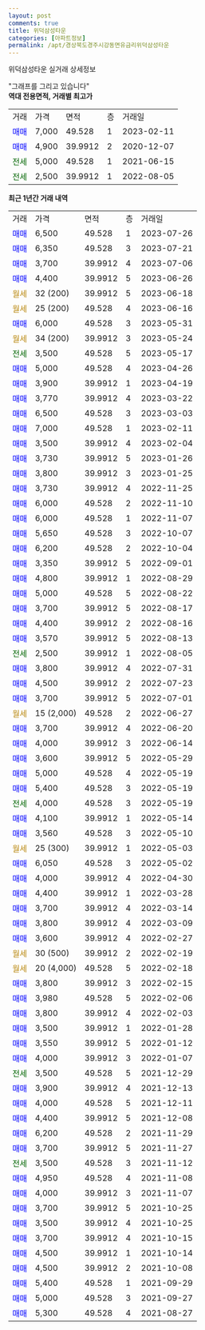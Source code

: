 ```yaml
---
layout: post
comments: true
title: 위덕삼성타운
categories: [아파트정보]
permalink: /apt/경상북도경주시강동면유금리위덕삼성타운
---
```


위덕삼성타운 실거래 상세정보

<script type="text/javascript">
  google.charts.load('current', {'packages':['line', 'corechart']});
  google.charts.setOnLoadCallback(drawChart);

  function drawChart() {
    var data = new google.visualization.DataTable();
    data.addColumn('date', '거래일');
    data.addColumn('number', "매매");
    data.addColumn('number', "전세");
    data.addColumn('number', "전매");

    data.addRows([[new Date(Date.parse("2023-07-26")), 6500, null, null], [new Date(Date.parse("2023-07-21")), 6350, null, null], [new Date(Date.parse("2023-07-06")), 3700, null, null], [new Date(Date.parse("2023-06-26")), 4400, null, null], [new Date(Date.parse("2023-06-18")), null, null, null], [new Date(Date.parse("2023-06-16")), null, null, null], [new Date(Date.parse("2023-05-31")), 6000, null, null], [new Date(Date.parse("2023-05-24")), null, null, null], [new Date(Date.parse("2023-05-17")), null, 3500, null], [new Date(Date.parse("2023-04-26")), 5000, null, null], [new Date(Date.parse("2023-04-19")), 3900, null, null], [new Date(Date.parse("2023-03-22")), 3770, null, null], [new Date(Date.parse("2023-03-03")), 6500, null, null], [new Date(Date.parse("2023-02-11")), 7000, null, null], [new Date(Date.parse("2023-02-04")), 3500, null, null], [new Date(Date.parse("2023-01-26")), 3730, null, null], [new Date(Date.parse("2023-01-25")), 3800, null, null], [new Date(Date.parse("2022-11-25")), 3730, null, null], [new Date(Date.parse("2022-11-10")), 6000, null, null], [new Date(Date.parse("2022-11-07")), 6000, null, null], [new Date(Date.parse("2022-10-07")), 5650, null, null], [new Date(Date.parse("2022-10-04")), 6200, null, null], [new Date(Date.parse("2022-09-01")), 3350, null, null], [new Date(Date.parse("2022-08-29")), 4800, null, null], [new Date(Date.parse("2022-08-22")), 5000, null, null], [new Date(Date.parse("2022-08-17")), 3700, null, null], [new Date(Date.parse("2022-08-16")), 4400, null, null], [new Date(Date.parse("2022-08-13")), 3570, null, null], [new Date(Date.parse("2022-08-05")), null, 2500, null], [new Date(Date.parse("2022-07-31")), 3800, null, null], [new Date(Date.parse("2022-07-23")), 4500, null, null], [new Date(Date.parse("2022-07-01")), 3700, null, null], [new Date(Date.parse("2022-06-27")), null, null, null], [new Date(Date.parse("2022-06-20")), 3700, null, null], [new Date(Date.parse("2022-06-14")), 4000, null, null], [new Date(Date.parse("2022-05-29")), 3600, null, null], [new Date(Date.parse("2022-05-19")), 5000, null, null], [new Date(Date.parse("2022-05-19")), 5400, null, null], [new Date(Date.parse("2022-05-19")), null, 4000, null], [new Date(Date.parse("2022-05-14")), 4100, null, null], [new Date(Date.parse("2022-05-10")), 3560, null, null], [new Date(Date.parse("2022-05-03")), null, null, null], [new Date(Date.parse("2022-05-02")), 6050, null, null], [new Date(Date.parse("2022-04-30")), 4000, null, null], [new Date(Date.parse("2022-03-28")), 4400, null, null], [new Date(Date.parse("2022-03-14")), 3700, null, null], [new Date(Date.parse("2022-03-09")), 3800, null, null], [new Date(Date.parse("2022-02-27")), 3600, null, null], [new Date(Date.parse("2022-02-19")), null, null, null], [new Date(Date.parse("2022-02-18")), null, null, null], [new Date(Date.parse("2022-02-15")), 3800, null, null], [new Date(Date.parse("2022-02-06")), 3980, null, null], [new Date(Date.parse("2022-02-03")), 3800, null, null], [new Date(Date.parse("2022-01-28")), 3500, null, null], [new Date(Date.parse("2022-01-12")), 3550, null, null], [new Date(Date.parse("2022-01-07")), 4000, null, null], [new Date(Date.parse("2021-12-29")), null, 3500, null], [new Date(Date.parse("2021-12-13")), 3900, null, null], [new Date(Date.parse("2021-12-11")), 4000, null, null], [new Date(Date.parse("2021-12-08")), 4400, null, null], [new Date(Date.parse("2021-11-29")), 6200, null, null], [new Date(Date.parse("2021-11-27")), 3700, null, null], [new Date(Date.parse("2021-11-12")), null, 3500, null], [new Date(Date.parse("2021-11-08")), 4950, null, null], [new Date(Date.parse("2021-11-07")), 4000, null, null], [new Date(Date.parse("2021-10-25")), 3700, null, null], [new Date(Date.parse("2021-10-25")), 3500, null, null], [new Date(Date.parse("2021-10-15")), 3700, null, null], [new Date(Date.parse("2021-10-14")), 4500, null, null], [new Date(Date.parse("2021-10-08")), 4500, null, null], [new Date(Date.parse("2021-09-29")), 5400, null, null], [new Date(Date.parse("2021-09-27")), 5000, null, null], [new Date(Date.parse("2021-08-27")), 5300, null, null]]);

    var options = {
      hAxis: {
        format: 'yyyy/MM/dd'
      },    
      lineWidth: 0,
      pointsVisible: true,    
      title: '최근 1년간 유형별 실거래가 분포',
      legend: { position: 'bottom' }
    };

    var formatter = new google.visualization.NumberFormat({pattern:'###,###'} );
    formatter.format(data, 1);
    formatter.format(data, 2);
    
    setTimeout(function() {
        var chart = new google.visualization.LineChart(document.getElementById('columnchart_material'));
        chart.draw(data, (options));
        document.getElementById('loading').style.display = 'none';
    }, 200);
  }
</script>


<div id="loading" style="z-index:20; display: block; margin-left: 0px">"그래프를 그리고 있습니다"</div>
<div id="columnchart_material" style="width: 95%; margin-left: 0px; display: block"></div>
<!-- contents start -->
<b>역대 전용면적, 거래별 최고가</b>
<table class="sortable">
    <tr>
      <td>거래</td>
      <td>가격</td>
      <td>면적</td>
      <td>층</td>
      <td>거래일</td>
    </tr>
        <tr>
          <td><a style="color: blue">매매</a></td>
          <td>7,000</td>
          <td>49.528</td>
          <td>1</td>
          <td>2023-02-11</td>
        </tr>            <tr>
          <td><a style="color: blue">매매</a></td>
          <td>4,900</td>
          <td>39.9912</td>
          <td>2</td>
          <td>2020-12-07</td>
        </tr>        
        <tr>
              <td><a style="color: darkgreen">전세</a></td>
              <td>5,000</td>
              <td>49.528</td>
              <td>1</td>
              <td>2021-06-15</td>
            </tr>            <tr>
              <td><a style="color: darkgreen">전세</a></td>
              <td>2,500</td>
              <td>39.9912</td>
              <td>1</td>
              <td>2022-08-05</td>
            </tr>        
    
</table>

<b>최근 1년간 거래 내역</b>

<table class="sortable">
    <tr>
      <td>거래</td>
      <td>가격</td>
      <td>면적</td>
      <td>층</td>
      <td>거래일</td>
    </tr>
    <tr>
      <td><a style="color: blue">매매</a></td>
      <td>6,500</td>
      <td>49.528</td>
      <td>1</td>
      <td>2023-07-26</td>
    </tr>          <tr>
      <td><a style="color: blue">매매</a></td>
      <td>6,350</td>
      <td>49.528</td>
      <td>3</td>
      <td>2023-07-21</td>
    </tr>          <tr>
      <td><a style="color: blue">매매</a></td>
      <td>3,700</td>
      <td>39.9912</td>
      <td>4</td>
      <td>2023-07-06</td>
    </tr>          <tr>
      <td><a style="color: blue">매매</a></td>
      <td>4,400</td>
      <td>39.9912</td>
      <td>5</td>
      <td>2023-06-26</td>
    </tr>          <tr>
      <td><a style="color: darkgoldenrod">월세</a></td>
      <td>32 (200)</td>
      <td>39.9912</td>
      <td>5</td>
      <td>2023-06-18</td>
    </tr>          <tr>
      <td><a style="color: darkgoldenrod">월세</a></td>
      <td>25 (200)</td>
      <td>49.528</td>
      <td>4</td>
      <td>2023-06-16</td>
    </tr>          <tr>
      <td><a style="color: blue">매매</a></td>
      <td>6,000</td>
      <td>49.528</td>
      <td>3</td>
      <td>2023-05-31</td>
    </tr>          <tr>
      <td><a style="color: darkgoldenrod">월세</a></td>
      <td>34 (200)</td>
      <td>39.9912</td>
      <td>3</td>
      <td>2023-05-24</td>
    </tr>          <tr>
      <td><a style="color: darkgreen">전세</a></td>
      <td>3,500</td>
      <td>49.528</td>
      <td>5</td>
      <td>2023-05-17</td>
    </tr>          <tr>
      <td><a style="color: blue">매매</a></td>
      <td>5,000</td>
      <td>49.528</td>
      <td>4</td>
      <td>2023-04-26</td>
    </tr>          <tr>
      <td><a style="color: blue">매매</a></td>
      <td>3,900</td>
      <td>39.9912</td>
      <td>1</td>
      <td>2023-04-19</td>
    </tr>          <tr>
      <td><a style="color: blue">매매</a></td>
      <td>3,770</td>
      <td>39.9912</td>
      <td>4</td>
      <td>2023-03-22</td>
    </tr>          <tr>
      <td><a style="color: blue">매매</a></td>
      <td>6,500</td>
      <td>49.528</td>
      <td>3</td>
      <td>2023-03-03</td>
    </tr>          <tr>
      <td><a style="color: blue">매매</a></td>
      <td>7,000</td>
      <td>49.528</td>
      <td>1</td>
      <td>2023-02-11</td>
    </tr>          <tr>
      <td><a style="color: blue">매매</a></td>
      <td>3,500</td>
      <td>39.9912</td>
      <td>4</td>
      <td>2023-02-04</td>
    </tr>          <tr>
      <td><a style="color: blue">매매</a></td>
      <td>3,730</td>
      <td>39.9912</td>
      <td>5</td>
      <td>2023-01-26</td>
    </tr>          <tr>
      <td><a style="color: blue">매매</a></td>
      <td>3,800</td>
      <td>39.9912</td>
      <td>3</td>
      <td>2023-01-25</td>
    </tr>          <tr>
      <td><a style="color: blue">매매</a></td>
      <td>3,730</td>
      <td>39.9912</td>
      <td>4</td>
      <td>2022-11-25</td>
    </tr>          <tr>
      <td><a style="color: blue">매매</a></td>
      <td>6,000</td>
      <td>49.528</td>
      <td>2</td>
      <td>2022-11-10</td>
    </tr>          <tr>
      <td><a style="color: blue">매매</a></td>
      <td>6,000</td>
      <td>49.528</td>
      <td>1</td>
      <td>2022-11-07</td>
    </tr>          <tr>
      <td><a style="color: blue">매매</a></td>
      <td>5,650</td>
      <td>49.528</td>
      <td>3</td>
      <td>2022-10-07</td>
    </tr>          <tr>
      <td><a style="color: blue">매매</a></td>
      <td>6,200</td>
      <td>49.528</td>
      <td>2</td>
      <td>2022-10-04</td>
    </tr>          <tr>
      <td><a style="color: blue">매매</a></td>
      <td>3,350</td>
      <td>39.9912</td>
      <td>5</td>
      <td>2022-09-01</td>
    </tr>          <tr>
      <td><a style="color: blue">매매</a></td>
      <td>4,800</td>
      <td>39.9912</td>
      <td>1</td>
      <td>2022-08-29</td>
    </tr>          <tr>
      <td><a style="color: blue">매매</a></td>
      <td>5,000</td>
      <td>49.528</td>
      <td>5</td>
      <td>2022-08-22</td>
    </tr>          <tr>
      <td><a style="color: blue">매매</a></td>
      <td>3,700</td>
      <td>39.9912</td>
      <td>5</td>
      <td>2022-08-17</td>
    </tr>          <tr>
      <td><a style="color: blue">매매</a></td>
      <td>4,400</td>
      <td>39.9912</td>
      <td>2</td>
      <td>2022-08-16</td>
    </tr>          <tr>
      <td><a style="color: blue">매매</a></td>
      <td>3,570</td>
      <td>39.9912</td>
      <td>5</td>
      <td>2022-08-13</td>
    </tr>          <tr>
      <td><a style="color: darkgreen">전세</a></td>
      <td>2,500</td>
      <td>39.9912</td>
      <td>1</td>
      <td>2022-08-05</td>
    </tr>          <tr>
      <td><a style="color: blue">매매</a></td>
      <td>3,800</td>
      <td>39.9912</td>
      <td>4</td>
      <td>2022-07-31</td>
    </tr>          <tr>
      <td><a style="color: blue">매매</a></td>
      <td>4,500</td>
      <td>39.9912</td>
      <td>2</td>
      <td>2022-07-23</td>
    </tr>          <tr>
      <td><a style="color: blue">매매</a></td>
      <td>3,700</td>
      <td>39.9912</td>
      <td>5</td>
      <td>2022-07-01</td>
    </tr>          <tr>
      <td><a style="color: darkgoldenrod">월세</a></td>
      <td>15 (2,000)</td>
      <td>49.528</td>
      <td>2</td>
      <td>2022-06-27</td>
    </tr>          <tr>
      <td><a style="color: blue">매매</a></td>
      <td>3,700</td>
      <td>39.9912</td>
      <td>4</td>
      <td>2022-06-20</td>
    </tr>          <tr>
      <td><a style="color: blue">매매</a></td>
      <td>4,000</td>
      <td>39.9912</td>
      <td>3</td>
      <td>2022-06-14</td>
    </tr>          <tr>
      <td><a style="color: blue">매매</a></td>
      <td>3,600</td>
      <td>39.9912</td>
      <td>5</td>
      <td>2022-05-29</td>
    </tr>          <tr>
      <td><a style="color: blue">매매</a></td>
      <td>5,000</td>
      <td>49.528</td>
      <td>4</td>
      <td>2022-05-19</td>
    </tr>          <tr>
      <td><a style="color: blue">매매</a></td>
      <td>5,400</td>
      <td>49.528</td>
      <td>3</td>
      <td>2022-05-19</td>
    </tr>          <tr>
      <td><a style="color: darkgreen">전세</a></td>
      <td>4,000</td>
      <td>49.528</td>
      <td>3</td>
      <td>2022-05-19</td>
    </tr>          <tr>
      <td><a style="color: blue">매매</a></td>
      <td>4,100</td>
      <td>39.9912</td>
      <td>1</td>
      <td>2022-05-14</td>
    </tr>          <tr>
      <td><a style="color: blue">매매</a></td>
      <td>3,560</td>
      <td>49.528</td>
      <td>3</td>
      <td>2022-05-10</td>
    </tr>          <tr>
      <td><a style="color: darkgoldenrod">월세</a></td>
      <td>25 (300)</td>
      <td>39.9912</td>
      <td>1</td>
      <td>2022-05-03</td>
    </tr>          <tr>
      <td><a style="color: blue">매매</a></td>
      <td>6,050</td>
      <td>49.528</td>
      <td>3</td>
      <td>2022-05-02</td>
    </tr>          <tr>
      <td><a style="color: blue">매매</a></td>
      <td>4,000</td>
      <td>39.9912</td>
      <td>4</td>
      <td>2022-04-30</td>
    </tr>          <tr>
      <td><a style="color: blue">매매</a></td>
      <td>4,400</td>
      <td>39.9912</td>
      <td>1</td>
      <td>2022-03-28</td>
    </tr>          <tr>
      <td><a style="color: blue">매매</a></td>
      <td>3,700</td>
      <td>39.9912</td>
      <td>4</td>
      <td>2022-03-14</td>
    </tr>          <tr>
      <td><a style="color: blue">매매</a></td>
      <td>3,800</td>
      <td>39.9912</td>
      <td>4</td>
      <td>2022-03-09</td>
    </tr>          <tr>
      <td><a style="color: blue">매매</a></td>
      <td>3,600</td>
      <td>39.9912</td>
      <td>4</td>
      <td>2022-02-27</td>
    </tr>          <tr>
      <td><a style="color: darkgoldenrod">월세</a></td>
      <td>30 (500)</td>
      <td>39.9912</td>
      <td>2</td>
      <td>2022-02-19</td>
    </tr>          <tr>
      <td><a style="color: darkgoldenrod">월세</a></td>
      <td>20 (4,000)</td>
      <td>49.528</td>
      <td>5</td>
      <td>2022-02-18</td>
    </tr>          <tr>
      <td><a style="color: blue">매매</a></td>
      <td>3,800</td>
      <td>39.9912</td>
      <td>3</td>
      <td>2022-02-15</td>
    </tr>          <tr>
      <td><a style="color: blue">매매</a></td>
      <td>3,980</td>
      <td>49.528</td>
      <td>5</td>
      <td>2022-02-06</td>
    </tr>          <tr>
      <td><a style="color: blue">매매</a></td>
      <td>3,800</td>
      <td>39.9912</td>
      <td>4</td>
      <td>2022-02-03</td>
    </tr>          <tr>
      <td><a style="color: blue">매매</a></td>
      <td>3,500</td>
      <td>39.9912</td>
      <td>1</td>
      <td>2022-01-28</td>
    </tr>          <tr>
      <td><a style="color: blue">매매</a></td>
      <td>3,550</td>
      <td>39.9912</td>
      <td>5</td>
      <td>2022-01-12</td>
    </tr>          <tr>
      <td><a style="color: blue">매매</a></td>
      <td>4,000</td>
      <td>39.9912</td>
      <td>3</td>
      <td>2022-01-07</td>
    </tr>          <tr>
      <td><a style="color: darkgreen">전세</a></td>
      <td>3,500</td>
      <td>49.528</td>
      <td>5</td>
      <td>2021-12-29</td>
    </tr>          <tr>
      <td><a style="color: blue">매매</a></td>
      <td>3,900</td>
      <td>39.9912</td>
      <td>4</td>
      <td>2021-12-13</td>
    </tr>          <tr>
      <td><a style="color: blue">매매</a></td>
      <td>4,000</td>
      <td>49.528</td>
      <td>5</td>
      <td>2021-12-11</td>
    </tr>          <tr>
      <td><a style="color: blue">매매</a></td>
      <td>4,400</td>
      <td>39.9912</td>
      <td>5</td>
      <td>2021-12-08</td>
    </tr>          <tr>
      <td><a style="color: blue">매매</a></td>
      <td>6,200</td>
      <td>49.528</td>
      <td>2</td>
      <td>2021-11-29</td>
    </tr>          <tr>
      <td><a style="color: blue">매매</a></td>
      <td>3,700</td>
      <td>39.9912</td>
      <td>5</td>
      <td>2021-11-27</td>
    </tr>          <tr>
      <td><a style="color: darkgreen">전세</a></td>
      <td>3,500</td>
      <td>49.528</td>
      <td>3</td>
      <td>2021-11-12</td>
    </tr>          <tr>
      <td><a style="color: blue">매매</a></td>
      <td>4,950</td>
      <td>49.528</td>
      <td>4</td>
      <td>2021-11-08</td>
    </tr>          <tr>
      <td><a style="color: blue">매매</a></td>
      <td>4,000</td>
      <td>39.9912</td>
      <td>3</td>
      <td>2021-11-07</td>
    </tr>          <tr>
      <td><a style="color: blue">매매</a></td>
      <td>3,700</td>
      <td>39.9912</td>
      <td>5</td>
      <td>2021-10-25</td>
    </tr>          <tr>
      <td><a style="color: blue">매매</a></td>
      <td>3,500</td>
      <td>39.9912</td>
      <td>4</td>
      <td>2021-10-25</td>
    </tr>          <tr>
      <td><a style="color: blue">매매</a></td>
      <td>3,700</td>
      <td>39.9912</td>
      <td>4</td>
      <td>2021-10-15</td>
    </tr>          <tr>
      <td><a style="color: blue">매매</a></td>
      <td>4,500</td>
      <td>39.9912</td>
      <td>1</td>
      <td>2021-10-14</td>
    </tr>          <tr>
      <td><a style="color: blue">매매</a></td>
      <td>4,500</td>
      <td>39.9912</td>
      <td>2</td>
      <td>2021-10-08</td>
    </tr>          <tr>
      <td><a style="color: blue">매매</a></td>
      <td>5,400</td>
      <td>49.528</td>
      <td>1</td>
      <td>2021-09-29</td>
    </tr>          <tr>
      <td><a style="color: blue">매매</a></td>
      <td>5,000</td>
      <td>49.528</td>
      <td>3</td>
      <td>2021-09-27</td>
    </tr>          <tr>
      <td><a style="color: blue">매매</a></td>
      <td>5,300</td>
      <td>49.528</td>
      <td>4</td>
      <td>2021-08-27</td>
    </tr>      </table>
<!-- contents end -->    

